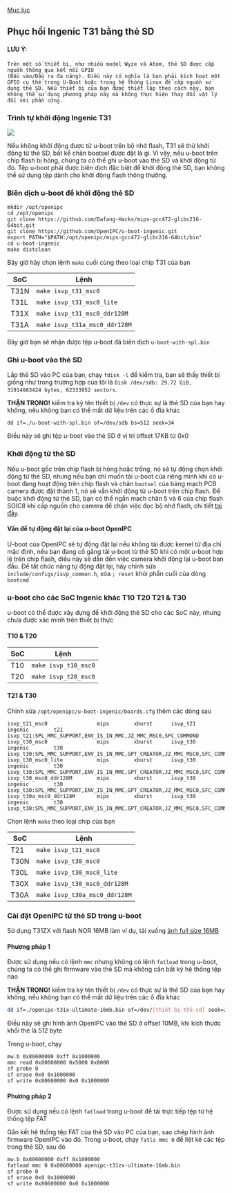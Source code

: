 [Mục lục](../README.md)

Phục hồi Ingenic T31 bằng thẻ SD
---

#### LƯU Ý:
```
Trên một số thiết bị, như nhiều model Wyze và Atom, thẻ SD được cấp nguồn thông qua kết nối GPIO
(Đầu vào/Đầu ra đa năng). Điều này có nghĩa là bạn phải kích hoạt một GPIO cụ thể trong U-Boot hoặc trong hệ thống Linux để cấp nguồn sử dụng thẻ SD. Nếu thiết bị của bạn được thiết lập theo cách này, bạn không thể sử dụng phương pháp này mà không thực hiện thay đổi vật lý đối với phần cứng.
```

### Trình tự khởi động Ingenic T31

![](../images/t31_boot_sequence.png)

Nếu không khởi động được từ u-boot trên bộ nhớ flash, T31 sẽ thử khởi động từ thẻ SD, bất kể chân bootsel được đặt là gì. Vì vậy, nếu u-boot trên chip flash bị hỏng, chúng ta có thể ghi u-boot vào thẻ SD và khởi động từ đó. Tệp u-boot phải được biên dịch đặc biệt để khởi động thẻ SD, bạn không thể sử dụng tệp dành cho khởi động flash thông thường.

### Biên dịch u-boot để khởi động thẻ SD

```
mkdir /opt/openipc
cd /opt/openipc
git clone https://github.com/Dafang-Hacks/mips-gcc472-glibc216-64bit.git
git clone https://github.com/OpenIPC/u-boot-ingenic.git
export PATH="$PATH:/opt/openipc/mips-gcc472-glibc216-64bit/bin"
cd u-boot-ingenic
make distclean
```
Bây giờ hãy chọn lệnh `make` cuối cùng theo loại chip T31 của bạn

SoC  | Lệnh
---- | ---------------------------
T31N | `make isvp_t31_msc0` 
T31L | `make isvp_t31_msc0_lite`
T31X | `make isvp_t31_msc0_ddr128M`
T31A | `make isvp_t31a_msc0_ddr128M`

Bây giờ bạn sẽ nhận được tệp u-boot đã biên dịch `u-boot-with-spl.bin`

### Ghi u-boot vào thẻ SD

Lắp thẻ SD vào PC của bạn, chạy `fdisk -l` để kiểm tra, bạn sẽ thấy thiết bị giống như trong trường hợp của tôi là `Disk /dev/sdb: 29.72 GiB, 31914983424 bytes, 62333952 sectors`.

**THẬN TRỌNG!** kiểm tra kỹ tên thiết bị `/dev` có thực sự là thẻ SD của bạn hay không, nếu không bạn có thể mất dữ liệu trên các ổ đĩa khác

```
dd if=./u-boot-with-spl.bin of=/dev/sdb bs=512 seek=34
```
Điều này sẽ ghi tệp u-boot vào thẻ SD ở vị trí offset 17KB từ 0x0

### Khởi động từ thẻ SD

Nếu u-boot gốc trên chip flash bị hỏng hoặc trống, nó sẽ tự động chọn khởi động từ thẻ SD, nhưng nếu bạn chỉ muốn tải u-boot của riêng mình khi có u-boot đang hoạt động trên chip flash và chân `bootsel` của bảng mạch PCB camera được đặt thành 1, nó sẽ vẫn khởi động từ u-boot trên chip flash. Để buộc khởi động từ thẻ SD, bạn có thể ngắn mạch chân 5 và 6 của chip flash SOIC8 khi cấp nguồn cho camera để chặn việc đọc bộ nhớ flash, chi tiết [tại đây](https://github.com/gitgayhub/wiki/blob/master/en/help-uboot.md#shorting-pins-on-flash-chip).

#### Vấn đề tự động đặt lại của u-boot OpenIPC

U-boot của OpenIPC sẽ tự động đặt lại nếu không tải được kernel từ địa chỉ mặc định, nếu bạn đang cố gắng tải u-boot từ thẻ SD khi có một u-boot hợp lệ trên chip flash, điều này sẽ dẫn đến việc camera khởi động lại u-boot ban đầu. Để tắt chức năng tự động đặt lại, hãy chỉnh sửa `include/configs/isvp_common.h`, xóa `; reset` khỏi phần cuối của dòng `bootcmd`

### u-boot cho các SoC Ingenic khác T10 T20 T21 & T30

u-boot có thể được xây dựng để khởi động thẻ SD cho các SoC này, nhưng chưa được xác minh trên thiết bị thực

#### T10 & T20

SoC | Lệnh
--- | --------------------
T10 | `make isvp_t10_msc0`
T20 | `make isvp_t20_msc0`

#### T21 & T30

Chỉnh sửa `/opt/openipc/u-boot-ingenic/boards.cfg` thêm các dòng sau

```
isvp_t21_msc0                mips        xburst      isvp_t21            ingenic        t21         isvp_t21:SPL_MMC_SUPPORT,ENV_IS_IN_MMC,JZ_MMC_MSC0,SFC_COMMOND
isvp_t30_msc0                mips        xburst      isvp_t30            ingenic        t30        isvp_t30:SPL_MMC_SUPPORT,ENV_IS_IN_MMC,GPT_CREATOR,JZ_MMC_MSC0,SFC_COMMOND
isvp_t30_msc0_lite           mips        xburst      isvp_t30            ingenic        t30        isvp_t30:SPL_MMC_SUPPORT,ENV_IS_IN_MMC,GPT_CREATOR,JZ_MMC_MSC0,SFC_COMMOND,LITE_VERSION
isvp_t30_msc0_ddr128M        mips        xburst      isvp_t30            ingenic        t30        isvp_t30:SPL_MMC_SUPPORT,ENV_IS_IN_MMC,GPT_CREATOR,JZ_MMC_MSC0,SFC_COMMOND,DDR2_128M
isvp_t30a_msc0_ddr128M       mips        xburst      isvp_t30            ingenic        t30        isvp_t30:SPL_MMC_SUPPORT,ENV_IS_IN_MMC,GPT_CREATOR,JZ_MMC_MSC0,SFC_COMMOND,DDR2_128M,T30A
```

Chọn lệnh `make` theo loại chip của bạn

SoC  | Lệnh
-----| -----------------------------
T21  | `make isvp_t21_msc0`
T30N | `make isvp_t30_msc0`
T30L | `make isvp_t30_msc0_lite`
T30X | `make isvp_t30_msc0_ddr128M`
T30A | `make isvp_t30a_msc0_ddr128M`

### Cài đặt OpenIPC từ thẻ SD trong u-boot

Sử dụng T31ZX với flash NOR 16MB làm ví dụ, tải xuống [ảnh full size 16MB](https://openipc.org/cameras/vendors/ingenic/socs/t31x/download_full_image?flash_size=16&flash_type=nor&fw_release=ultimate)

#### Phương pháp 1

Được sử dụng nếu có lệnh `mmc` nhưng không có lệnh `fatload` trong u-boot, chúng ta có thể ghi firmware vào thẻ SD mà không cần bất kỳ hệ thống tệp nào

**THẬN TRỌNG!** kiểm tra kỹ tên thiết bị `/dev` có thực sự là thẻ SD của bạn hay không, nếu không bạn có thể mất dữ liệu trên các ổ đĩa khác

```bash
dd if=./openipc-t31x-ultimate-16mb.bin of=/dev/[thiết-bị-thẻ-sd] seek=20480
```

Điều này sẽ ghi hình ảnh OpenIPC vào thẻ SD ở offset 10MB, khi kích thước khối thẻ là 512 byte

Trong u-boot, chạy

```
mw.b 0x80600000 0xff 0x1000000
mmc read 0x80600000 0x5000 0x8000
sf probe 0
sf erase 0x0 0x1000000
sf write 0x80600000 0x0 0x1000000
```

#### Phương pháp 2

Được sử dụng nếu có lệnh `fatload` trong u-boot để tải trực tiếp tệp từ hệ thống tệp FAT

Gắn kết hệ thống tệp FAT của thẻ SD vào PC của bạn, sao chép hình ảnh firmware OpenIPC vào đó. Trong u-boot, chạy `fatls mmc 0` để liệt kê các tệp trong thẻ SD, sau đó

```
mw.b 0x80600000 0xff 0x1000000
fatload mmc 0 0x80600000 openipc-t31zx-ultimate-16mb.bin
sf probe 0
sf erase 0x0 0x1000000
sf write 0x80600000 0x0 0x1000000
```


